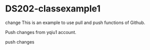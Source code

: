 # DS202-classexample1

change
This is an example to use pull and push functions of Github.

Push changes from yqiu1 account.

push changes

